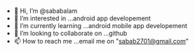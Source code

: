 - 👋 Hi, I’m @sababalam
- 👀 I’m interested in ...android app developement
- 🌱 I’m currently learning ...android mobile app developement
- 💞️ I’m looking to collaborate on ...github
- 📫 How to reach me ...email me on "sabab2701@gmail.com"

<!---
sababalam/sababalam is a ✨ special ✨ repository because its `README.md` (this file) appears on your GitHub profile.
You can click the Preview link to take a look at your changes.
--->
